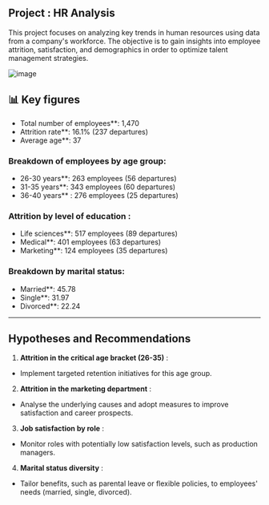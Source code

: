 ## Project :  HR Analysis

<p>
This project focuses on analyzing key trends in human resources using data from a company's workforce. The objective is to gain insights into employee attrition, satisfaction, and demographics in order to optimize talent management strategies. </br>

![image](https://github.com/user-attachments/assets/49e7fd6b-6b5b-4c7b-975c-ac5054199443)

## 📊 **Key figures**

- Total number of employees**: 1,470
- Attrition rate**: 16.1% (237 departures)
- Average age**: 37

### Breakdown of employees by age group:
- 26-30 years**: 263 employees (56 departures)
- 31-35 years**: 343 employees (60 departures)
- 36-40 years** : 276 employees (25 departures)

### Attrition by level of education :
- Life sciences**: 517 employees (89 departures)
- Medical**: 401 employees (63 departures)
- Marketing**: 124 employees (35 departures)

### Breakdown by marital status:
- Married**: 45.78
- Single**: 31.97
- Divorced**: 22.24

---

## Hypotheses and Recommendations

1. **Attrition in the critical age bracket (26-35)** :
- Implement targeted retention initiatives for this age group.

2. **Attrition in the marketing department** :
- Analyse the underlying causes and adopt measures to improve satisfaction and career prospects.

3. **Job satisfaction by role** :
- Monitor roles with potentially low satisfaction levels, such as production managers.

4. **Marital status diversity** :
- Tailor benefits, such as parental leave or flexible policies, to employees' needs (married, single, divorced).


</p>





